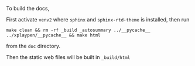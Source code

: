To build the docs,

First activate `venv2` where `sphinx` and `sphinx-rtd-theme` is installed, then run

```
make clean && rm -rf _build _autosummary ../__pycache__ ../xplaypen/__pycache__ && make html
```

from the `doc` directory.


Then the static web files will be built in `_build/html`
